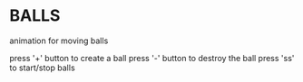 # BALLS
animation for moving balls

press '+' button to create a ball
press '-'  button to destroy the ball 
press 'ss' to start/stop balls
